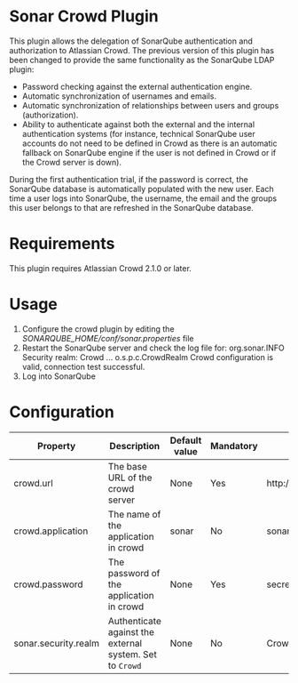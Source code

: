 # Sonar Crowd Plugin

This plugin allows the delegation of SonarQube authentication and authorization to Atlassian Crowd. 
The previous version of this plugin has been changed to provide the same functionality as the SonarQube LDAP plugin:

* Password checking against the external authentication engine.
* Automatic synchronization of usernames and emails.
* Automatic synchronization of relationships between users and groups (authorization).
* Ability to authenticate against both the external and the internal authentication systems 
(for instance, technical SonarQube user accounts do not need to be defined in Crowd as there is an automatic 
fallback on SonarQube engine if the user is not defined in Crowd or if the Crowd server is down).

During the first authentication trial, if the password is correct, the SonarQube database is automatically 
populated with the new user. Each time a user logs into SonarQube, the username, the email and the 
groups this user belongs to that are refreshed in the SonarQube database.

# Requirements

This plugin requires Atlassian Crowd 2.1.0 or later.

# Usage

1. Configure the crowd plugin by editing the _SONARQUBE_HOME/conf/sonar.properties_ file
1. Restart the SonarQube server and check the log file for:
    org.sonar.INFO  Security realm: Crowd
    ...
    o.s.p.c.CrowdRealm  Crowd configuration is valid, connection test successful.
1. Log into SonarQube

# Configuration

| Property          | Description                          | Default value | Mandatory | Example                     |
|-------------------|--------------------------------------|---------------|-----------|-----------------------------|
| crowd.url         | The base URL of the crowd server     | None          | Yes       | http://localhost:8095/crowd |
| crowd.application | The name of the application in crowd | sonar         | No        | sonar                       |
| crowd.password    | The password of the application in crowd | None      | Yes       | secret                      |
| sonar.security.realm | Authenticate against the external system. Set to `Crowd` | None | No | Crowd | 
